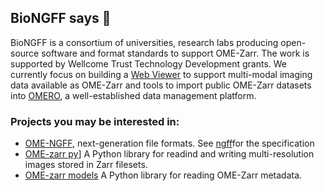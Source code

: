 ## BioNGFF says 👋

BioNGFF is a consortium of universities, research labs producing open-source software and format standards to support OME-Zarr.
The work is supported by Wellcome Trust Technology Development grants.
We currently focus on building a [Web Viewer](https://github.com/BioNGFF/biongff-viewer) to support multi-modal imaging data available as OME-Zarr and tools to import public OME-Zarr datasets into [OMERO](https://www.openmicroscopy.org/omero/), a well-established data management platform.


### Projects you may be interested in: ###
* [OME-NGFF](https://ngff.openmicroscopy.org/latest), next-generation file formats. See [ngff](https://github.com/ome/ngff)for the specification
* [OME-zarr py]([https://github.com/ome/ome-zarr-py)] A Python library for readind and writing multi-resolution images stored in Zarr filesets.
* [OME-zarr models](https://github.com/ome-zarr-models/ome-zarr-models-py) A Python library for reading OME-Zarr metadata.

